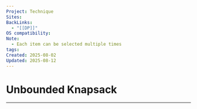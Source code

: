```yaml
---
Project: Technique
Sites: 
BackLinks:
  - "[[DP]]"
OS compatibility: 
Note:
  - Each item can be selected multiple times
tags: 
Created: 2025-08-02
Updated: 2025-08-12
---
```

# Unbounded Knapsack
---
